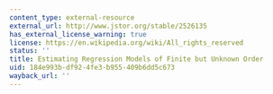```yaml
---
content_type: external-resource
external_url: http://www.jstor.org/stable/2526135
has_external_license_warning: true
license: https://en.wikipedia.org/wiki/All_rights_reserved
status: ''
title: Estimating Regression Models of Finite but Unknown Order
uid: 184e993b-df92-4fe3-b955-409b6dd5c673
wayback_url: ''
---
```

